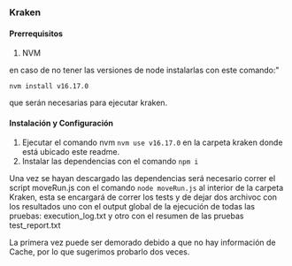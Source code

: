 ### Kraken

#### Prerrequisitos

1. NVM

en caso de no tener las versiones de node instalarlas con este comando:"

`nvm install v16.17.0`

que serán necesarias para ejecutar kraken.

#### Instalación y Configuración



1. Ejecutar el comando nvm `nvm use v16.17.0` en la carpeta kraken donde está ubicado este readme.
2. Instalar las dependencias con el comando `npm i`

Una vez se hayan descargado las dependencias será necesario correr el script moveRun.js con el comando `node moveRun.js` al interior de la carpeta Kraken, esta se encargará de correr los tests y de dejar dos archivoc con los resultados uno con el output global de la ejecución de todas las pruebas: execution_log.txt y otro con el resumen de las pruebas test_report.txt 

La primera vez puede ser demorado debido a que no hay información de Cache, por lo que sugerimos probarlo dos veces.